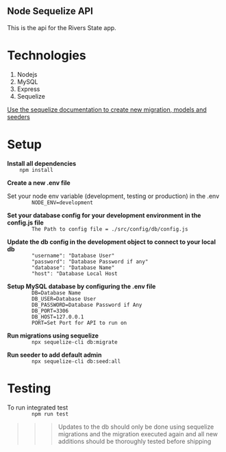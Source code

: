 ## Node Sequelize API

This is the api for the Rivers State app.

# Technologies

1. Nodejs
2. MySQL
3. Express
4. Sequelize

[Use the sequelize documentation to create new migration, models and seeders](http://docs.sequelizejs.com/manual/migrations.html)

# Setup

**Install all dependencies**
<br>
`     npm install
    `
<br>

<!-- blank line -->

**Create a new .env file**

<!-- blank line -->

Set your node env variable (development, testing or production) in the .env\
 `         NODE_ENV=development
    `

<!-- blank line -->

**Set your database config for your development environment in the config.js file**\
 `         The Path to config file = ./src/config/db/config.js
    `

<!-- blank line -->

**Update the db config in the development object to connect to your local db**\
 `         "username": "Database User"
    `\
 `         "password": "Database Password if any"
    `\
 `         "database": "Database Name"
    `\
 `         "host": "Database Local Host
    `

<!-- blank line -->

**Setup MySQL database by configuring the .env file**\
 `         DB=Database Name
    `\
 `         DB_USER=Database User
    `\
 `         DB_PASSWORD=Database Password if Any
    `\
 `         DB_PORT=3306
    `\
 `         DB_HOST=127.0.0.1
    `\
 `         PORT=Set Port for API to run on
    `

<!-- blank line -->

**Run migrations using sequelize**\
 `         npx sequelize-cli db:migrate
    `

<!-- blank line -->

**Run seeder to add default admin**\
 `         npx sequelize-cli db:seed:all
    `

# Testing

To run integrated test\
 `         npm run test
    `

> > > Updates to the db should only be done using sequelize migrations and the migration executed again and all new additions should be thoroughly tested before shipping
